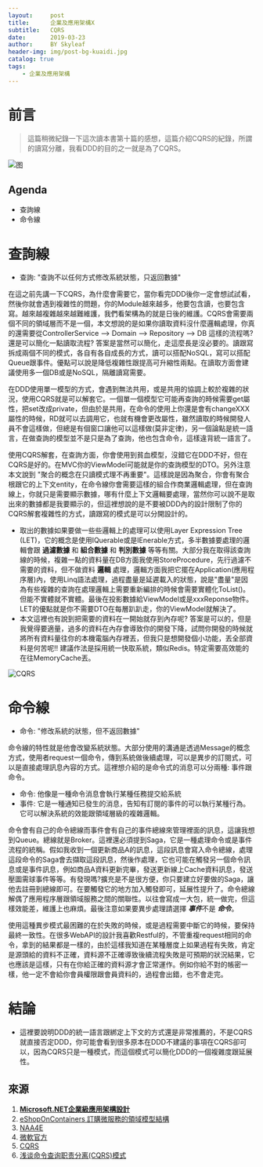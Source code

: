 ```yaml
---
layout:     post
title:      企業及應用架構X
subtitle:   CQRS
date:       2019-03-23
author:     BY Skyleaf
header-img: img/post-bg-kuaidi.jpg
catalog: true
tags:
    - 企業及應用架構
---
```

# 前言

> 這篇稍微紀錄一下這次讀本書第十篇的感想，這篇介紹CQRS的紀錄，所謂的讀寫分離，我看DDD的目的之一就是為了CQRS。

![图](https://images.unsplash.com/photo-1545424436-ebfb08353407?ixlib=rb-1.2.1&ixid=eyJhcHBfaWQiOjEyMDd9&auto=format&fit=crop&w=500&q=80)

## Agenda

- 查詢線
- 命令線


# 查詢線

- 查詢: "查詢不以任何方式修改系統狀態，只返回數據"

在這之前先講一下CQRS，為什麼會需要它，當你看完DDD後你一定會想試試看，然後你就會遇到複雜性的問題，你的Module越來越多，他要包含讀，也要包含寫。越來越複雜越來越難維護，我們看架構為的就是日後的維護。CQRS會需要兩個不同的領域層而不是一個，本文想說的是如果你讀取資料沒什麼邏輯處理，你真的還需要從ControllerService --> Domain --> Repository --> DB 這樣的流程嗎? 還是可以簡化一點讀取流程? 答案是當然可以簡化，走這麼長是沒必要的。讀跟寫拆成兩個不同的模式，各自有各自成長的方式，讀可以搭配NoSQL，寫可以搭配Queue跟事件。優點可以說是降低複雜性跟提高可升縮性兩點。在讀取方面會建議使用多一個DB或是NoSQL，隔離讀寫需要。

在DDD使用單一模型的方式，會遇到無法共用，或是共用的協調上較於複雜的狀況，使用CQRS就是可以解套它。一個單一個模型它可能再查詢的時候需要get屬性，把set改成private，但由於是共用，在命令的使用上你還是會有changeXXX屬性的時候，RD就可以去調用它，也就有機會更改屬性，雖然讀取的時候開發人員不會這樣做，但總是有個窗口讓他可以這樣做(莫非定律)，另一個論點是統一語言，在做查詢的模型並不是只是為了查詢，他也包含命令，這樣違背統一語言了。

使用CQRS解套，在查詢方面，你會使用到貧血模型，沒錯它在DDD不好，但在CQRS是好的。在MVC你的ViewModel可能就是你的查詢模型的DTO。另外注意本文說到 "聚合的概念在只讀模式理不再重要"。這樣說是因為聚合，你會有聚合根跟它的上下文entity，在命令線你會需要這樣的組合作商業邏輯處理，但在查詢線上，你就只是需要顯示數據，哪有什麼上下文邏輯要處理，當然你可以說不是取出來的數據都是我要顯示的，但這裡想說的是不要被DDD內的設計限制了你的CQRS解套複雜性的方式，讀跟寫的模式是可以分開設計的。

- 取出的數據如果要做一些些邏輯上的處理可以使用Layer Expression Tree (LET)，它的概念是使用IQuerable<T>或是IEnerable<T>方式，多半數據要處理的邏輯會跟 **過濾數據** 和 **組合數據** 和 **判別數據** 等等有關。大部分我在取得該查詢線的時候，複雜一點的資料量在DB方面我使用StoreProcedure，先行過濾不需要的資料，但不做資料 **邏輯** 處理，邏輯方面我把它擺在Application(應用程序層)內，使用Linq語法處理，過程盡量是延遲載入的狀態，說是"盡量"是因為有些複雜的查詢在處理邏輯上需要重新編排的時候會需要實體化ToList()。但能不實體就不實體。最後在投影數據給ViewModel或是xxxReponse物件。LET的優點就是你不需要DTO在每層趴趴走，你的ViewModel就解決了。
- 本文這裡也有說到把需要的資料在一開始就存到內存呢? 答案是可以的，但是我覺得要適量，過多的資料在內存會導致你的開發下降，試問你開發的時候就將所有資料量往你的本機電腦內存裡丟，但我只是想開發個小功能，丟全部資料是何苦呢!! 建議作法是採用統一快取系統，類似Redis。特定需要高效能的在往MemoryCache丟。

![CQRS](https://www.codeproject.com/KB/architecture/555855/CQRS.jpg)

# 命令線

- 命令: "修改系統的狀態，但不返回數據"

命令線的特性就是他會改變系統狀態。大部分使用的溝通是透過Message的概念方式，使用者request一個命令，傳到系統做後續處理，可以是異步的訂閱式，可以是直接處理訊息內容的方式。這裡想介紹的是命令式的消息可以分兩種: 事件跟命令。
- 命令: 他像是一種命令消息會執行某種任務提交給系統
- 事件: 它是一種通知已發生的消息，告知有訂閱的事件的可以執行某種行為。它可以解決系統的效能跟領域層級的複雜邏輯。

命令會有自己的命令總線而事件會有自己的事件總線來管理裡面的訊息，這讓我想到Queue。總線就是Broker。這裡還必須提到Saga，它是一種處理命令或是事件流程的統稱。假如我收到一個更新商品A的訊息，這段訊息會寫入命令總線，處理這段命令的Saga會去擷取這段訊息，然後作處理，它也可能在觸發另一個命令訊息或是事件訊息，例如商品A資料更新完畢，發送更新線上Cache資料訊息，發送壓圖需球事件等等。有發現嗎?擴充是不是很方便，你只要建立好要做的Saga，讓他去註冊到總線即可。在要觸發它的地方加入觸發即可，延展性提升了。命令總線解偶了應用程序層跟領域服務之間的關聯性。以往會寫成一大包，統一做完，但這樣效能差，維護上也麻煩。最後注意如果要異步處理請選擇 ***事件***不是 ***命令***。

使用這種異步模式最困難的在於失敗的時候，或是過程需要中斷它的時候，要保持最終一致性。在很多WebAPI的設計我喜歡Restful的，不管重複request相同的命令，拿到的結果都是一樣的，由於這樣我知道在某種層度上如果過程有失敗，肯定是源頭給的資料不正確，資料源不正確導致後續流程失敗是可預期的狀況結果，它也應該是這樣，只有在你給正確的資料源才會正常運作。例如你給不對的帳密一樣，他一定不會給你會員權限跟會員資料的，過程會出錯，也不會走完。


# 結論

- 這裡要說明DDD的統一語言跟綁定上下文的方式還是非常推薦的，不是CQRS就直接否定DDD，你可能會看到很多原本在DDD不建議的事項在CQRS卻可以，因為CQRS只是一種模式，而這個模式可以簡化DDD的一個複雜度跟延展性。



## 來源

1. [**Microsoft.NET企業級應用架構設計**](https://www.books.com.tw/products/CN11327631)
2. [eShopOnContainers 訂購微服務的領域模型結構](https://docs.microsoft.com/zh-tw/dotnet/standard/microservices-architecture/microservice-ddd-cqrs-patterns/net-core-microservice-domain-model)
3. [NAA4E](https://archive.codeplex.com/?p=naa4e)
4. [微軟官方](https://docs.microsoft.com/zh-tw/dotnet/standard/microservices-architecture/microservice-ddd-cqrs-patterns/microservice-application-layer-implementation-web-api)
5. [CQRS](https://www.codeproject.com/Articles/555855/Introduction-to-CQRS)
6. [浅谈命令查询职责分离(CQRS)模式](http://www.cnblogs.com/yangecnu/p/Introduction-CQRS.html)




